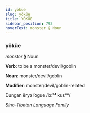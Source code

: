 ```yaml
---
id: yöküe
slug: yöküe
title: YÖKÜE
sidebar_position: 793
hoverText: monster § Noun
---
```


### yöküe

*monster* **§** Noun

**Verb**: to be a monster/devil/goblin

**Noun**: monster/devil/goblin

**Modifier**: monster/devil/goblin-related

Dungan ёгуэ i͡ogue /iɔː²⁴ kuɛ⁴⁴/

*Sino-Tibetan Language Family*